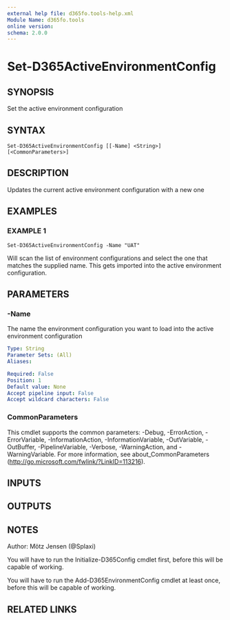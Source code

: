 ```yaml
---
external help file: d365fo.tools-help.xml
Module Name: d365fo.tools
online version:
schema: 2.0.0
---
```


# Set-D365ActiveEnvironmentConfig

## SYNOPSIS
Set the active environment configuration

## SYNTAX

```
Set-D365ActiveEnvironmentConfig [[-Name] <String>] [<CommonParameters>]
```

## DESCRIPTION
Updates the current active environment configuration with a new one

## EXAMPLES

### EXAMPLE 1
```
Set-D365ActiveEnvironmentConfig -Name "UAT"
```

Will scan the list of environment configurations and select the one that matches the supplied name.
This gets imported into the active environment configuration.

## PARAMETERS

### -Name
The name the environment configuration you want to load into the active environment configuration

```yaml
Type: String
Parameter Sets: (All)
Aliases:

Required: False
Position: 1
Default value: None
Accept pipeline input: False
Accept wildcard characters: False
```

### CommonParameters
This cmdlet supports the common parameters: -Debug, -ErrorAction, -ErrorVariable, -InformationAction, -InformationVariable, -OutVariable, -OutBuffer, -PipelineVariable, -Verbose, -WarningAction, and -WarningVariable.
For more information, see about_CommonParameters (http://go.microsoft.com/fwlink/?LinkID=113216).

## INPUTS

## OUTPUTS

## NOTES
Author: Mötz Jensen (@Splaxi)

You will have to run the Initialize-D365Config cmdlet first, before this will be capable of working.

You will have to run the Add-D365EnvironmentConfig cmdlet at least once, before this will be capable of working.

## RELATED LINKS
